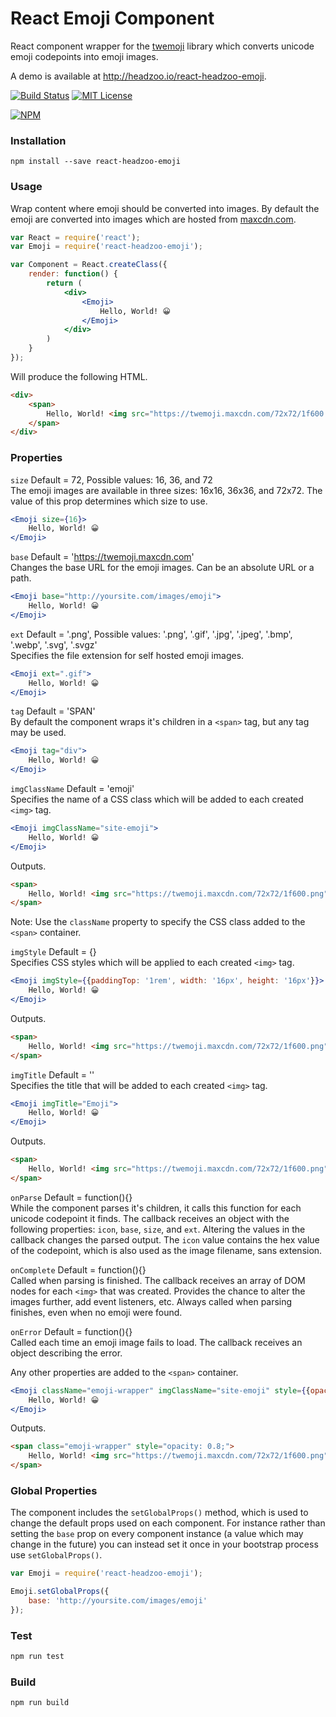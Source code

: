 React Emoji Component
=====================
React component wrapper for the [twemoji](https://github.com/twitter/twemoji) library
which converts unicode emoji codepoints into emoji images.

A demo is available at http://headzoo.io/react-headzoo-emoji.

[![Build Status](https://img.shields.io/travis/headzoo/react-headzoo-emoji/master.svg?style=flat-square)](https://travis-ci.org/headzoo/react-headzoo-emoji)
[![MIT License](https://img.shields.io/badge/license-MIT-blue.svg?style=flat-square)](https://raw.githubusercontent.com/headzoo/surf/master/LICENSE.md)

[![NPM](https://nodei.co/npm/react-headzoo-emoji.png)](https://nodei.co/npm/react-headzoo-emoji/)

### Installation

`npm install --save react-headzoo-emoji`


### Usage

Wrap content where emoji should be converted into images. By default
the emoji are converted into images which are hosted from
[maxcdn.com](https://www.maxcdn.com/).

```jsx
var React = require('react');
var Emoji = require('react-headzoo-emoji');

var Component = React.createClass({
    render: function() {
        return (
            <div>
                <Emoji>
                    Hello, World! 😀
                </Emoji>
            </div>
        )
    }
});
```

Will produce the following HTML.

```html
<div>
    <span>
        Hello, World! <img src="https://twemoji.maxcdn.com/72x72/1f600.png" class="emoji" alt="😀" />
    </span>
</div>
```


### Properties

`size`         Default = 72, Possible values: 16, 36, and 72  
The emoji images are available in three sizes: 16x16, 36x36, and 72x72. The
value of this prop determines which size to use.

```jsx
<Emoji size={16}>
    Hello, World! 😀
</Emoji>
```


`base`         Default = 'https://twemoji.maxcdn.com'  
Changes the base URL for the emoji images. Can be an absolute URL or a
path.

```jsx
<Emoji base="http://yoursite.com/images/emoji">
    Hello, World! 😀
</Emoji>
```


`ext`          Default = '.png', Possible values: '.png', '.gif', '.jpg', '.jpeg', '.bmp', '.webp', '.svg', '.svgz'  
Specifies the file extension for self hosted emoji images.

```jsx
<Emoji ext=".gif">
    Hello, World! 😀
</Emoji>
```


`tag`          Default = 'SPAN'  
By default the component wraps it's children in a `<span>` tag, but any
tag may be used.

```jsx
<Emoji tag="div">
    Hello, World! 😀
</Emoji>
```


`imgClassName` Default = 'emoji'  
Specifies the name of a CSS class which will be added to each created `<img>`
tag.

```jsx
<Emoji imgClassName="site-emoji">
    Hello, World! 😀
</Emoji>
```

Outputs.

```html
<span>
    Hello, World! <img src="https://twemoji.maxcdn.com/72x72/1f600.png" class="site-emoji" alt="😀" />
</span>
```

Note: Use the `className` property to specify the CSS class added to the `<span>`
container.


`imgStyle`     Default = {}  
Specifies CSS styles which will be applied to each created `<img>` tag.

```jsx
<Emoji imgStyle={{paddingTop: '1rem', width: '16px', height: '16px'}}>
    Hello, World! 😀
</Emoji>
```

Outputs.

```html
<span>
    Hello, World! <img src="https://twemoji.maxcdn.com/72x72/1f600.png" style="padding-top:1rem;width:16px;height:16px;" class="emoji" alt="😀" />
</span>
```


`imgTitle`     Default = ''  
Specifies the title that will be added to each created `<img>` tag.

```jsx
<Emoji imgTitle="Emoji">
    Hello, World! 😀
</Emoji>
```

Outputs.

```html
<span>
    Hello, World! <img src="https://twemoji.maxcdn.com/72x72/1f600.png" title="Emoji" class="emoji" alt="😀" />
</span>
```


`onParse`      Default = function(){}  
While the component parses it's children, it calls this function for each
unicode codepoint it finds. The callback receives an object with the following
properties: `icon`, `base`, `size`, and `ext`. Altering the values in the
callback changes the parsed output. The `icon` value contains the hex value
of the codepoint, which is also used as the image filename, sans extension.


`onComplete`   Default = function(){}  
Called when parsing is finished. The callback receives an array of DOM
nodes for each `<img>` that was created. Provides the chance to alter
the images further, add event listeners, etc. Always called when parsing
finishes, even when no emoji were found.


`onError`      Default = function(){}  
Called each time an emoji image fails to load. The callback receives
an object describing the error.

Any other properties are added to the `<span>` container.

```jsx
<Emoji className="emoji-wrapper" imgClassName="site-emoji" style={{opacity: 0.8}} imgStyle={{width: '16px', height: '16px'}}>
    Hello, World! 😀
</Emoji>
```

Outputs.

```html
<span class="emoji-wrapper" style="opacity: 0.8;">
    Hello, World! <img src="https://twemoji.maxcdn.com/72x72/1f600.png" style="width:16px;height:16px;" class="site-emoji" alt="😀" />
</span>
```


### Global Properties

The component includes the `setGlobalProps()` method, which is used to change
the default props used on each component. For instance rather than setting the
`base` prop on every component instance (a value which may change in the
future) you can instead set it once in your bootstrap process use `setGlobalProps()`.

```jsx
var Emoji = require('react-headzoo-emoji');

Emoji.setGlobalProps({
    base: 'http://yoursite.com/images/emoji'
});
```

### Test

```sh
npm run test
```

### Build

```sh
npm run build
```